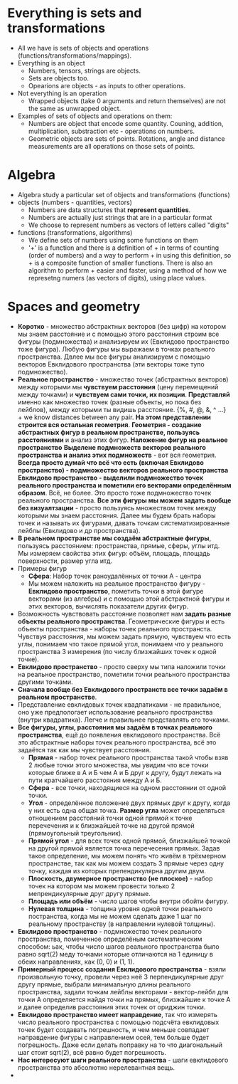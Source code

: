 
# Everything is sets and transformations
- All we have is sets of objects and operations (functions/transformations/mappings).
- Everything is an object
    - Numbers, tensors, strings are objects. 
    - Sets are objects too.
    - Opearions are objects - as inputs to other operations.
- Not everything is an operation
    - Wrapped objects (take 0 arguments and return themselves) are not the same as
      unwrapped object.
- Examples of sets of objects and operations on them:
    - Numbers are object that encode some quantity.
      Couning, addition, multiplication, substraction etc - operations on numbers.
    - Geometric objects are sets of points.
      Rotations, angle and distance measurements are all operations on those sets
      of points.

# Algebra
- Algebra study a particular set of objects and transformations (functions)
- objects (numbers - quantities, vectors) 
    - Numbers are data structures that __represent quantities__.
    - Numbers are actually just strings that are in a particular format
    - We choose to represent numbers as vectors of letters called "digits"
- functions (transformations, algorithms)
    - We define sets of numbers using some functions on them
    - '+' is a function and there is a definition of + in terms of counting 
      (order of numbers) and a way to perform + in using this definition, so + is a 
      composite function of smaller functions.
      There is also an algorithm to perform + easier and faster, using a method of how we
      represetng numers (as vectors of digits), using place values.

# Spaces and geometry
- __Коротко__ - множество абстрактных векторов (без цифр) на котором мы знаем расстояние и с
помощью этого расстояния строим все фигуры (подмножества) и анализируем их (Евклидово пространство
тоже фигура). Любую фигуры мы выражаем в точках реального пространства. Двлее мы все фигуры анализируем
с помощью векторов Евклидового пространства (эти векторы тоже тупо подмножество).
- __Реальное пространство__ - множество точек (абстрактных векторов) между которыми мы __чувствуем
расстояния__ (цену перемещений между точками) и __чувствуем сами точки, их позиции__.
__Представляй__ именно как множество точек (разные объекты, но пока без лейблов), между которыми
ты видишь расстояние. {%, #, @, &, ^ ...} + we know distances between any pair.
__На этом представлении строится вся остальная геометрия__. 
__Геометрия - создание абстрактных фигур в реальном пространстве, пользуясь расстояниями__ и анализ
этих фигур.
__Наложение фигур на реальное пространство__
__Выделене подмножеств векторов реального пространства и анализ этих подмножеств__ - вот вся геометрия.
__Всегда просто думай что всё что есть (включая Евклидово пространство) - подмножество векторов
реального пространства__
__Евклидово пространство - выделили подмножество точек реального пространства и пометили его векторами
определённым образом__. Всё, не более. Это просто тоже подмножество точек реального пространства.
__Все эти фигуры мы можем задать вообще без визуалтзации__ - просто пользуясь множеством точек между
которыми мы знаем расстояния.
Далее мы будем брать наборы точек и называть их фигурами, давать точкам систематизированные лейблы (Евклидово и др пространства).
- __В реальном пространстве мы создаём абстрактные фигуры__, пользуясь расстоянием: пространства, прямые,
сферы, углы итд. Мы измеряем свойства этих фигур: объём, площадь, площадь поверхности, размер угла итд.
- Примеры фигур
    - __Сфера__: Набор точек раноудалённых от точки А - центра
    - Мы можем наложить на реальное пространство фигуру - __Евклидово пространство__, пометить
    точки в этой фигуре векторами (из алгебры) и с помощью этой абстрактной фигуры и этих векторов,
    вычислять показатели других фигур.
- Возможность чувствовать расстояние позволяет нам __задать разные объекты реального пространства__.
  Геометрические фигуры и есть объекты пространства - наборы точек реального пространста.
  Чувствуя расстояния, мы можем задать прямую, чувствуем что есть углы, понимаем что такое прямой угол,
  понимаем что у реального пространства 3 измерения (по числу близжайших точек к одной точке).
- __Евклидово пространство__ - просто сверху мы типа наложили точки на реальное пространство,
  пометили точки реального пространства другими точками.
- __Сначала вообще без Евклидового пространств все точки задаём в реальном пространстве__.
- Представление евклидовых точек квадпатиками - не правильное, оно уже предпологает использование
  реального пространства (внутри квадратика). Легче и правильнее представлять его точками.
- __Все фигуры, углы, расстояния мы задаём в точках реального пространства__, ещё до появления
  евклидового пространства.
  Всё это абстрактные наборы точек реального пространства, всё это задаётся так как мы чувствует
  расстояния. 
    - __Прямая__ - набор точек реального пространства такой чтобы взяв 2 любые точки этого множества,
      мы увидим что все точки которые ближе в А и Б чем А и Б друг к другу, будут лежать на пути
      кратчайшего расстояния между А и Б.
    - __Сфера__ - все точки, находящиеся на одном расстоянии от одной точки.
    - __Угол__ - определённое положение двух прямых друг к другу, когда у них есть одна общая точка.
      __Размер угла__ может определяться отношением расстояний точки одной прямой к точке перечечения 
      и к близжайшей точке на другой прямой (прямоугольный треугольник).
    - __Прямой угол__ - для всех точек одной прямой, близжайшей точкой на другой прямой является точка 
    перечесения прямых.
    Задав такое определение, мы можем понять что живём в трёхмерном пространстве, так как мы можем
    создать 3 прямые через одну точку, каждая из которых препендикулярна другим двум.
    - __Плоскость, двумерное пространство (не плоское)__ - набор точек на котором мы можем провести
    только 2 мепрендикулярные друг другу прямые.
    - __Площадь или объём__ - число шагов чтобы внутри обойти фигуру.
    - __Нулевая толщина__ - толщина уровня одной точки реального постранства, когда мы не можем сделать
    даже 1 шаг по реальному пространству (в направлении нулевой толщины).
- __Евклидово пространство__ - подмножество точек реального пространства, помеченное определёным
систематическим способом: ьак, чтобы число шагов реального пространства было равно sqrt(2) меду точками
которые отличаются на 1 единицу в обеих направлениях, как (0, 0) и (1, 1).
- __Примерный процесс создания Евклидового пространства__ - взяли произвольную точку, провели через неё
3 перпендикулярные друг другу прямые, выбрали минимальную длины реального пространства, задали точкам
лейблы векторами - вектор-лейбл для точки А определяется найдя точки на прямых, близжайшие к точке А и
далее определив расстояния этих точек от ориджин точки.
- __Евклидово пространство имеет направдение__, так что измерять число реального пространства с помощью
подсчёта евклидовых точек будет создавать погрешность, и чем меньше совпадает направдение фигуры
с направлением осей, тем больше будет погрешность.
Даже если делать поправку на то что диагональный шаг стоит sqrt(2), всё равно будет погрешность.
- __Нас интересуют шаги реального пространства__ - шаги евклидового пространства это абсолютно
нерелевантная вещь. 
- 





